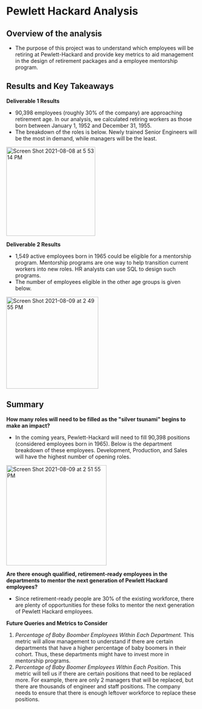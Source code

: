 # Pewlett Hackard Analysis


## Overview of the analysis
- The purpose of this project was to understand which employees will be retiring at Pewlett-Hackard and provide key metrics to aid management in the design of retirement packages and a employee mentorship program.

## Results and Key Takeaways

**Deliverable 1 Results**
- 90,398 employees (roughly 30% of the company) are approaching retirement age. In our analysis, we calculated retiring workers as those born between January 1, 1952 and December 31, 1955. 
- The breakdown of the roles is below. Newly trained Senior Engineers will be the most in demand, while managers will be the least.
<img width="235" alt="Screen Shot 2021-08-08 at 5 53 14 PM" src="https://user-images.githubusercontent.com/10199828/128646804-0109871a-34db-406a-adc5-540a35e5711a.png">

**Deliverable 2 Results**
- 1,549 active employees born in 1965 could be eligible for a mentorship program. Mentorship programs are one way to help transition current workers into new roles. HR analysts can use SQL to design such programs.
- The number of employees eligible in the other age groups is given below.
<img width="243" alt="Screen Shot 2021-08-09 at 2 49 55 PM" src="https://user-images.githubusercontent.com/10199828/128758336-7d0ceb94-022c-453a-be34-0374d07f3ab1.png">

## Summary

**How many roles will need to be filled as the "silver tsunami" begins to make an impact?**

- In the coming years, Pewlett-Hackard will need to fill 90,398 positions (considered employees born in 1965). Below is the department breakdown of these employees. Development, Production, and Sales will have the highest number of opening roles.
<img width="265" alt="Screen Shot 2021-08-09 at 2 51 55 PM" src="https://user-images.githubusercontent.com/10199828/128758588-d9654e92-0c5d-46a9-be66-e930dca5eec1.png">

**Are there enough qualified, retirement-ready employees in the departments to mentor the next generation of Pewlett Hackard employees?**
- Since retirement-ready people are 30% of the existing workforce, there are plenty of opportunities for these folks to mentor the next generation of Pewlett Hackard employees. 

**Future Queries and Metrics to Consider**
1. _Percentage of Baby Boomber Employees Within Each Department._ This metric will allow management to understand if there are certain departments that have a higher percentage of baby boomers in their cohort. Thus, these departments might have to invest more in mentorship programs. 
2. _Percentage of Baby Boomer Employees Within Each Position_. This metric will tell us if there are certain positions that need to be replaced more. For example, there are only 2 managers that will be replaced, but there are thousands of engineer and staff positions. The company needs to ensure that there is enough leftover workforce to replace these positions.  
